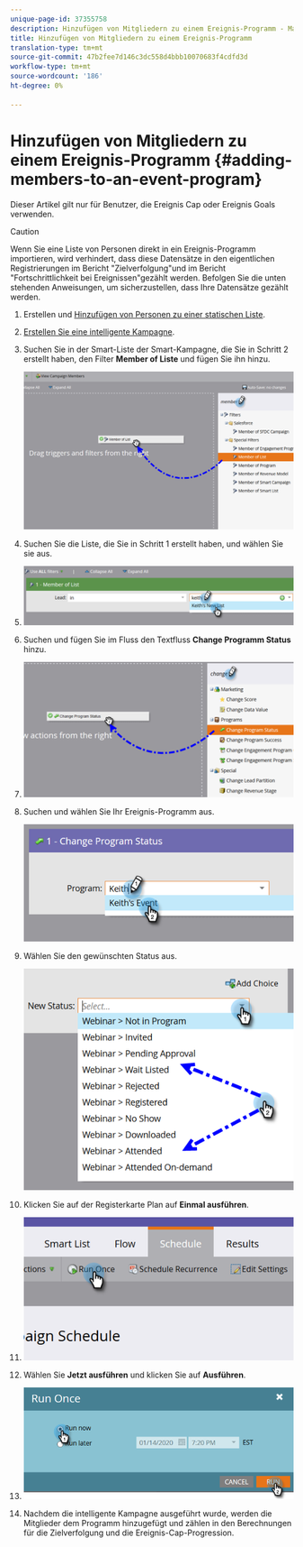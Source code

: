 ```yaml
---
unique-page-id: 37355758
description: Hinzufügen von Mitgliedern zu einem Ereignis-Programm - Marketing Docs - Produktdokumentation
title: Hinzufügen von Mitgliedern zu einem Ereignis-Programm
translation-type: tm+mt
source-git-commit: 47b2fee7d146c3dc558d4bbb10070683f4cdfd3d
workflow-type: tm+mt
source-wordcount: '186'
ht-degree: 0%

---
```



# Hinzufügen von Mitgliedern zu einem Ereignis-Programm {#adding-members-to-an-event-program}

Dieser Artikel gilt nur für Benutzer, die Ereignis Cap oder Ereignis Goals verwenden.

>[!CAUTION]
>
>Wenn Sie eine Liste von Personen direkt in ein Ereignis-Programm importieren, wird verhindert, dass diese Datensätze in den eigentlichen Registrierungen im Bericht &quot;Zielverfolgung&quot;und im Bericht &quot;Fortschrittlichkeit bei Ereignissen&quot;gezählt werden. Befolgen Sie die unten stehenden Anweisungen, um sicherzustellen, dass Ihre Datensätze gezählt werden.

1. Erstellen und [Hinzufügen von Personen zu einer statischen Liste](http://docs.marketo.com/x/ecKt).
1. [Erstellen Sie eine intelligente Kampagne](http://docs.marketo.com/x/M4AR).
1. Suchen Sie in der Smart-Liste der Smart-Kampagne, die Sie in Schritt 2 erstellt haben, den Filter **Member of Liste** und fügen Sie ihn hinzu.

   ![](assets/three.png)

1. Suchen Sie die Liste, die Sie in Schritt 1 erstellt haben, und wählen Sie sie aus.
1. ![](assets/four.png)

1. Suchen und fügen Sie im Fluss den Textfluss **Change Programm Status** hinzu.
1. ![](assets/five.png)

1. Suchen und wählen Sie Ihr Ereignis-Programm aus.

   ![](assets/six.png)

1. Wählen Sie den gewünschten Status aus.

   ![](assets/seven.png)

1. Klicken Sie auf der Registerkarte Plan auf **Einmal ausführen**.
1. ![](assets/eight.png)

1. Wählen Sie **Jetzt ausführen** und klicken Sie auf **Ausführen**.
1. ![](assets/nine.png)

1. Nachdem die intelligente Kampagne ausgeführt wurde, werden die Mitglieder dem Programm hinzugefügt und zählen in den Berechnungen für die Zielverfolgung und die Ereignis-Cap-Progression.

